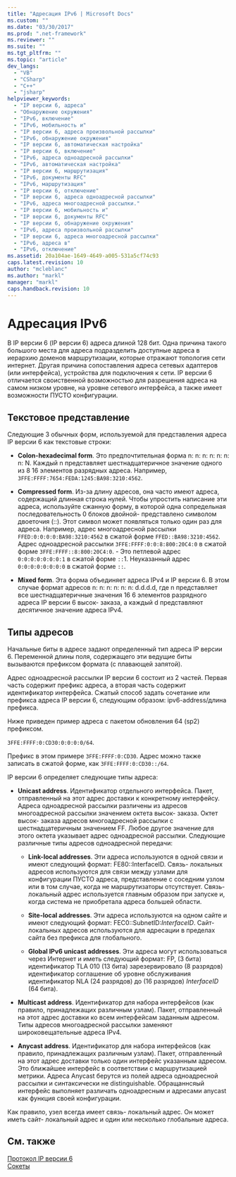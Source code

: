 ```yaml
---
title: "Адресация IPv6 | Microsoft Docs"
ms.custom: ""
ms.date: "03/30/2017"
ms.prod: ".net-framework"
ms.reviewer: ""
ms.suite: ""
ms.tgt_pltfrm: ""
ms.topic: "article"
dev_langs: 
  - "VB"
  - "CSharp"
  - "C++"
  - "jsharp"
helpviewer_keywords: 
  - "IP версии 6, адреса"
  - "Обнаружение окружения"
  - "IPv6, включение"
  - "IPv6, мобильность и"
  - "IP версии 6, адреса произвольной рассылки"
  - "IPv6, обнаружение окружения"
  - "IP версии 6, автоматическая настройка"
  - "IP версии 6, включение"
  - "IPv6, адреса одноадресной рассылки"
  - "IPv6, автоматическая настройка"
  - "IP версии 6, маршрутизация"
  - "IPv6, документы RFC"
  - "IPv6, маршрутизация"
  - "IP версии 6, отключение"
  - "IP версии 6, адреса одноадресной рассылки"
  - "IPv6, адреса многоадресной рассылки."
  - "IP версии 6, мобильность и"
  - "IP версии 6, документы RFC"
  - "IP версии 6, обнаружение окружения"
  - "IPv6, адреса произвольной рассылки"
  - "IP версии 6, адреса многоадресной рассылки"
  - "IPv6, адреса в"
  - "IPv6, отключение"
ms.assetid: 20a104ae-1649-4649-a005-531a5cf74c93
caps.latest.revision: 10
author: "mcleblanc"
ms.author: "markl"
manager: "markl"
caps.handback.revision: 10
---
```

# Адресация IPv6
В IP версии 6 \(IP версии 6\) адреса длиной 128 бит.  Одна причина такого большого места для адреса подразделить доступные адреса в иерархию доменов маршрутизации, которые отражают топология сети интернет.  Другая причина сопоставления адреса сетевых адаптеров \(или интерфейса\), устройства для подключения к сети.  IP версии 6 отличается своиственной возможностью для разрешения адреса на самом низком уровне, на уровне сетевого интерфейса, а также имеет возможности ПУСТО конфигурации.  
  
## Текстовое представление  
 Следующие 3 обычных форм, используемой для представления адреса IP версии 6 как текстовые строки:  
  
-   **Colon\-hexadecimal form**.  Это предпочтительная форма n: n: n: n: n: n: n: N.  Каждый n представляет шестнадцатеричное значение одного из 8 16 элементов разрядных адреса.  Например, `3FFE:FFFF:7654:FEDA:1245:BA98:3210:4562`.  
  
-   **Compressed form**.  Из\-за длину адресов, она часто имеют адреса, содержащий длинная строка нулей.  Чтобы упростить написание эти адреса, используйте сжанную форму, в которой одна сопредельная последовательность 0 блоков двойной\- представлено символом двоеточия \(::\).  Этот символ может появляться только один раз для адреса.  Например, адрес многоадресной рассылки `FFED:0:0:0:0:BA98:3210:4562` в сжатой форме `FFED::BA98:3210:4562`.  Адрес одноадресной рассылки `3FFE:FFFF:0:0:8:800:20C4:0` в сжатой форме `3FFE:FFFF::8:800:20C4:0`.  \- Это петлевой адрес `0:0:0:0:0:0:0:1` в сжатой форме `::`1.  Неуказанный адрес `0:0:0:0:0:0:0:0` в сжатой форме `::`.  
  
-   **Mixed form**.  Эта форма объединяет адреса IPv4 и IP версии 6.  В этом случае формат адресов n: n: n: n: n: n: d.d.d.d, где n представляет все шестнадцатеричные значения 16 6 элементов разрядного адреса IP версии 6 высок\- заказа, а каждый d представляют десятичное значение адреса IPv4.  
  
## Типы адресов  
 Начальные биты в адресе задают определенный тип адреса IP версии 6.  Переменной длины поля, содержащего эти ведущие биты вызываются префиксом формата \(с плавающей запятой\).  
  
 Адрес одноадресной рассылки IP версии 6 состоит из 2 частей.  Первая часть содержит префикс адреса, а вторая часть содержит идентификатор интерфейса.  Сжатый способ задать сочетание или префикса адреса IP версии 6, следующим образом: ipv6\-address\/длина префикса.  
  
 Ниже приведен пример адреса с пакетом обновления 64 \(sp2\) префиксом.  
  
 `3FFE:FFFF:0:CD30:0:0:0:0/64`.  
  
 Префикс в этом примере `3FFE:FFFF:0:CD30`.  Адрес можно также записать в сжатой форме, как `3FFE:FFFF:0:CD30::/64`.  
  
 IP версии 6 определяет следующие типы адреса:  
  
-   **Unicast address**.  Идентификатор отдельного интерфейса.  Пакет, отправленный на этот адрес доставки к конкретному интерфейсу.  Адреса одноадресной рассылки различены из адресов многоадресной рассылки значением октета высок\- заказа.  Октет высок\- заказа адресов многоадресной рассылки с шестнадцатеричным значением FF.  Любое другое значение для этого октета указывает адрес одноадресной рассылки.  Следующие различные типы адресов одноадресной передачи:  
  
    -   **Link\-local addresses**.  Эти адреса используются в одной связи и имеют следующий формат: FE80::InterfaceID.  Связь\- локальных адресов используются для связи между узлами для конфигурации ПУСТО адреса, представление с соседним узлом или в том случае, когда не маршрутизаторы отсутствует.  Связь\- локальный адрес используется главным образом при запуске и, когда система не приобретала адреса большей области.  
  
    -   **Site\-local addresses**.  Эти адреса используются на одном сайте и имеют следующий формат: FEC0::SubnetID:*InterfaceID*.  Сайт\- локальных адресов используются для адресации в пределах сайта без префикса для глобального.  
  
    -   **Global IPv6 unicast addresses**.  Эти адреса могут использоваться через Интернет и иметь следующий формат: FP, \(3 бита\) идентификатор TLA 010 \(13 бита\) зарезервировало \(8 разрядов\) идентификатор соглашение об уровне обслуживания идентификатор NLA \(24 разрядов\) до \(16 разрядов\) *InterfaceID* \(64 бита\).  
  
-   **Multicast address**.  Идентификатор для набора интерфейсов \(как правило, принадлежащих различным узлам\).  Пакет, отправленный на этот адрес доставки ко всем интерфейсам заданным адресом.  Типы адресов многоадресной рассылки заменяют широковещательные адреса IPv4.  
  
-   **Anycast address**.  Идентификатор для набора интерфейсов \(как правило, принадлежащих различным узлам\).  Пакет, отправленный на этот адрес доставки только один интерфейс указанным адресом.  Это ближайшее интерфейс в соответствии с маршрутизацией метрики.  Адреса Anycast берутся из полей адреса одноадресной рассылки и синтаксически не distinguishable.  Обращаннсяый интерфейс выполняет различать одноадресным и адресами anycast как функция своей конфигурации.  
  
 Как правило, узел всегда имеет связь\- локальный адрес.  Он может иметь сайт\- локальный адрес и один или несколько глобальные адреса.  
  
## См. также  
 [Протокол IP версии 6](../../../docs/framework/network-programming/internet-protocol-version-6.md)   
 [Сокеты](../../../docs/framework/network-programming/sockets.md)